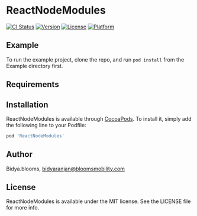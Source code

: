 # ReactNodeModules

[![CI Status](https://img.shields.io/travis/Bidya.blooms/ReactNodeModules.svg?style=flat)](https://travis-ci.org/Bidya.blooms/ReactNodeModules)
[![Version](https://img.shields.io/cocoapods/v/ReactNodeModules.svg?style=flat)](https://cocoapods.org/pods/ReactNodeModules)
[![License](https://img.shields.io/cocoapods/l/ReactNodeModules.svg?style=flat)](https://cocoapods.org/pods/ReactNodeModules)
[![Platform](https://img.shields.io/cocoapods/p/ReactNodeModules.svg?style=flat)](https://cocoapods.org/pods/ReactNodeModules)

## Example

To run the example project, clone the repo, and run `pod install` from the Example directory first.

## Requirements

## Installation

ReactNodeModules is available through [CocoaPods](https://cocoapods.org). To install
it, simply add the following line to your Podfile:

```ruby
pod 'ReactNodeModules'
```

## Author

Bidya.blooms, bidyaranjan@bloomsmobility.com

## License

ReactNodeModules is available under the MIT license. See the LICENSE file for more info.
